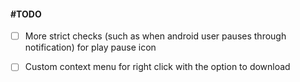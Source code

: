 #### #TODO

 - [ ] More strict checks (such as when android user pauses through notification) for play pause icon

 - [ ] Custom context menu for right click with the option to download

